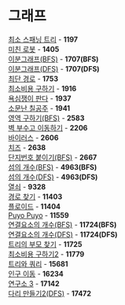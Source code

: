 # 그래프
[최소 스패닝 트리](https://github.com/wayandway/algorithms-cpp/blob/master/BOJ/Graph/1197.cpp) - **1197** <br>
[미친 로봇](https://github.com/wayandway/algorithms-cpp/blob/master/BOJ/Graph/1405.cpp) - **1405** <br>
[이분그래프(BFS)](https://github.com/wayandway/algorithms-cpp/blob/master/BOJ/Graph/1707_BFS.cpp) - **1707(BFS)** <br>
[이분그래프(DFS)](https://github.com/wayandway/algorithms-cpp/blob/master/BOJ/Graph/1707_DFS.cpp) - **1707(DFS)** <br>
[최단 경로](https://github.com/wayandway/algorithms-cpp/blob/master/BOJ/Graph/1753.cpp) - **1753** <br>
[최소비용 구하기](https://github.com/wayandway/algorithms-cpp/blob/master/BOJ/Graph/1916.cpp) - **1916** <br>
[욕심쟁이 판다](https://github.com/wayandway/algorithms-cpp/blob/master/BOJ/Graph/1937.cpp) - **1937** <br>
[소문난 칠공주](https://github.com/wayandway/algorithms-cpp/blob/master/BOJ/Graph/1941.cpp) - **1941** <br>
[영역 구하기(BFS)](https://github.com/wayandway/algorithms-cpp/blob/master/BOJ/Graph/2583.cpp) - **2583** <br>
[벽 부수고 이동하기](https://github.com/wayandway/algorithms-cpp/blob/master/BOJ/Graph/2206.cpp) - **2206** <br>
[바이러스](https://github.com/wayandway/algorithms-cpp/blob/master/BOJ/Graph/2606.cpp) - **2606** <br>
[치즈](https://github.com/wayandway/algorithms-cpp/blob/master/BOJ/Graph/2638.cpp) - **2638** <br>
[단지번호 붙이기(BFS)](https://github.com/wayandway/algorithms-cpp/blob/master/BOJ/Graph/2667.cpp) - **2667** <br>
[섬의 개수(BFS)](https://github.com/wayandway/algorithms-cpp/blob/master/BOJ/Graph/4963_BFS.cpp) - **4963(BFS)** <br>
[섬의 개수(DFS)](https://github.com/wayandway/algorithms-cpp/blob/master/BOJ/Graph/4963_DFS.cpp) - **4963(DFS)** <br>
[열쇠](https://github.com/wayandway/algorithms-cpp/blob/master/BOJ/Graph/9328.cpp) - **9328** <br>
[경로 찾기](https://github.com/wayandway/algorithms-cpp/blob/master/BOJ/Graph/11403.cpp) - **11403** <br>
[플로이드](https://github.com/wayandway/algorithms-cpp/blob/master/BOJ/Graph/11404.cpp) - **11404** <br>
[Puyo Puyo](https://github.com/wayandway/algorithms-cpp/blob/master/BOJ/Graph/11559.cpp) - **11559** <br>
[연결요소의 개수(BFS)](https://github.com/wayandway/algorithms-cpp/blob/master/BOJ/Graph/11724_BFS.cpp) - **11724(BFS)** <br>
[연결요소의 개수(DFS)](https://github.com/wayandway/algorithms-cpp/blob/master/BOJ/Graph/11724_DFS.cpp) - **11724(DFS)** <br>
[트리의 부모 찾기](https://github.com/wayandway/algorithms-cpp/blob/master/BOJ/Graph/11725.cpp) - **11725** <br>
[최소비용 구하기2](https://github.com/wayandway/algorithms-cpp/blob/master/BOJ/Graph/11779.cpp) - **11779** <br>
[트리와 쿼리](https://github.com/wayandway/algorithms-cpp/blob/master/BOJ/Graph/15681.cpp) - **15681** <br>
[인구 이동](https://github.com/wayandway/algorithms-cpp/blob/master/BOJ/Graph/16234.cpp) - **16234** <br>
[연구소 3](https://github.com/wayandway/algorithms-cpp/blob/master/BOJ/Graph/17142.cpp) - **17142** <br>
[다리 만들기2(DFS)](https://github.com/wayandway/algorithms-cpp/blob/master/BOJ/Graph/17472.cpp) - **17472** <br>